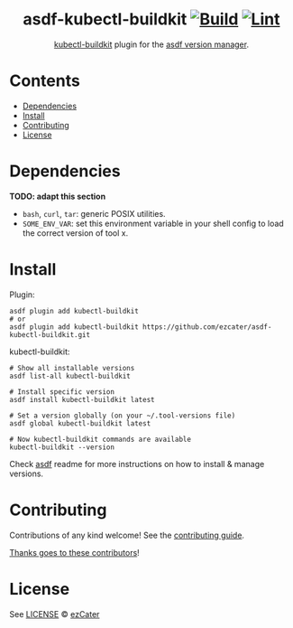 <div align="center">

# asdf-kubectl-buildkit [![Build](https://github.com/ezcater/asdf-kubectl-buildkit/actions/workflows/build.yml/badge.svg)](https://github.com/ezcater/asdf-kubectl-buildkit/actions/workflows/build.yml) [![Lint](https://github.com/ezcater/asdf-kubectl-buildkit/actions/workflows/lint.yml/badge.svg)](https://github.com/ezcater/asdf-kubectl-buildkit/actions/workflows/lint.yml)


[kubectl-buildkit](https://github.com/vmware-tanzu/buildkit-cli-for-kubectl) plugin for the [asdf version manager](https://asdf-vm.com).

</div>

# Contents

- [Dependencies](#dependencies)
- [Install](#install)
- [Contributing](#contributing)
- [License](#license)

# Dependencies

**TODO: adapt this section**

- `bash`, `curl`, `tar`: generic POSIX utilities.
- `SOME_ENV_VAR`: set this environment variable in your shell config to load the correct version of tool x.

# Install

Plugin:

```shell
asdf plugin add kubectl-buildkit
# or
asdf plugin add kubectl-buildkit https://github.com/ezcater/asdf-kubectl-buildkit.git
```

kubectl-buildkit:

```shell
# Show all installable versions
asdf list-all kubectl-buildkit

# Install specific version
asdf install kubectl-buildkit latest

# Set a version globally (on your ~/.tool-versions file)
asdf global kubectl-buildkit latest

# Now kubectl-buildkit commands are available
kubectl-buildkit --version
```

Check [asdf](https://github.com/asdf-vm/asdf) readme for more instructions on how to
install & manage versions.

# Contributing

Contributions of any kind welcome! See the [contributing guide](contributing.md).

[Thanks goes to these contributors](https://github.com/ezcater/asdf-kubectl-buildkit/graphs/contributors)!

# License

See [LICENSE](LICENSE) © [ezCater](https://github.com/ezcater/)
